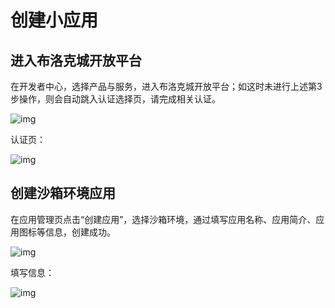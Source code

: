 # 创建小应用

## 进入布洛克城开放平台

在开发者中心，选择产品与服务，进入布洛克城开放平台；如这时未进行上述第3步操作，则会自动跳入认证选择页，请完成相关认证。

![img](/blockcity/img/d-2-1.png)

认证页：

![img](/blockcity/img/d-2-2.png)

## 创建沙箱环境应用

在应用管理页点击“创建应用”，选择沙箱环境，通过填写应用名称、应用简介、应用图标等信息，创建成功。

![img](/blockcity/img/d-2-3.png)

填写信息：

![img](/blockcity/img/d-2-4.png)
